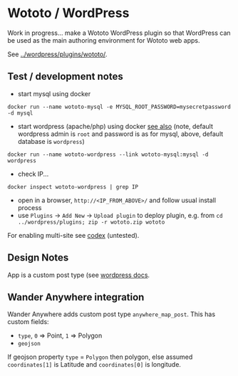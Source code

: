 # Wototo / WordPress 

Work in progress... make a Wototo WordPress plugin so that WordPress can be used as the main authoring environment for Wototo web apps.

See [../wordpress/plugins/wototo/](../wordpress/plugins/wototo/).

## Test / development notes

- start mysql using docker
```
docker run --name wototo-mysql -e MYSQL_ROOT_PASSWORD=mysecretpassword -d mysql
```
- start wordpress (apache/php) using docker [see also](https://registry.hub.docker.com/_/wordpress/) (note, default wordpress admin is `root` and password is as for mysql, above, default database is `wordpress`)
```
docker run --name wototo-wordpress --link wototo-mysql:mysql -d wordpress
```
- check IP...
```
docker inspect wototo-wordpress | grep IP
```
- open in a browser, `http://<IP_FROM_ABOVE>/` and follow usual install process
- use `Plugins` -> `Add New` -> `Upload plugin` to deploy plugin, e.g. from `cd ../wordpress/plugins; zip -r wototo.zip wototo` 

For enabling multi-site see [codex](http://codex.wordpress.org/Create_A_Network) (untested).

## Design Notes

App is a custom post type (see [wordpress docs](https://developer.wordpress.org/plugins/custom-post-types-and-taxonomies/registering-custom-post-types/).
 

## Wander Anywhere integration

Wander Anywhere adds custom post type `anywhere_map_post`. This has custom fields:

- `type`, `0` => Point, `1` => Polygon
- `geojson`

If geojson property `type` = `Polygon` then polygon, else assumed `coordinates[1]` is Latitude and `coordinates[0]` is longitude.


